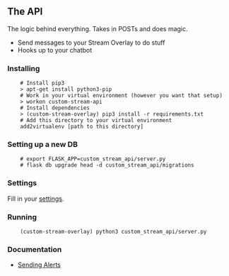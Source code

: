 ## The API

The logic behind everything. Takes in POSTs and does magic.
* Send messages to your Stream Overlay to do stuff
* Hooks up to your chatbot

### Installing
```
    # Install pip3
    > apt-get install python3-pip
    # Work in your virtual environment (however you want that setup)
    > workon custom-stream-api
    # Install dependencies
    > (custom-stream-overlay) pip3 install -r requirements.txt
    # Add this directory to your virtual environment
    add2virtualenv [path to this directory]
```

### Setting up a new DB
```
    # export FLASK_APP=custom_stream_api/server.py
    # flask db upgrade head -d custom_stream_api/migrations
```

### Settings

Fill in your [settings](custom_stream_api/settings.py).

### Running
```
    (custom-stream-overlay) python3 custom_stream_api/server.py
```

### Documentation

* [Sending Alerts](docs/alerts.md)